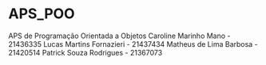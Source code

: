 # APS_POO
 APS de Programação Orientada a Objetos
 Caroline Marinho Mano - 21436335
 Lucas Martins Fornazieri - 21437434
 Matheus de Lima Barbosa - 21420514
 Patrick Souza Rodrigues - 21367073
